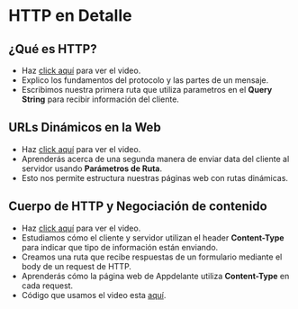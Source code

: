 # HTTP en Detalle

## ¿Qué es HTTP?

* Haz [click aquí](https://www.youtube.com/watch?v=WlIIkVOWlT4) para ver el video.
* Explico los fundamentos del protocolo y las partes de un mensaje.
* Escribimos nuestra primera ruta que utiliza parametros en el **Query String** para recibir información del cliente.

## URLs Dinámicos en la Web

* Haz [click aquí](https://www.youtube.com/watch?v=prGgMrueaAA) para ver el video.
* Aprenderás acerca de una segunda manera de enviar data del cliente al servidor usando **Parámetros de Ruta**.
* Esto nos permite estructura nuestras páginas web con rutas dinámicas.

## Cuerpo de HTTP y Negociación de contenido

* Haz [click aquí](https://www.youtube.com/watch?v=jUcwm-rNb3g) para ver el video.
* Estudiamos cómo el cliente y servidor utilizan el header **Content-Type** para indicar que tipo de información están enviando.
* Creamos una ruta que recibe respuestas de un formulario mediante el body de un request de HTTP.
* Aprenderás cómo la página web de Appdelante utiliza **Content-Type** en cada request.
* Código que usamos el video esta [aquí](https://github.com/Appdelante/HTTP_en_detalle/tree/master/http_cuerpo_de_un_request).


